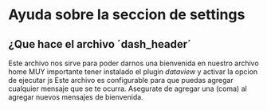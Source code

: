 # Ayuda sobre la seccion de settings

## ¿Que hace el archivo ´dash_header´

Este archivo nos sirve para poder darnos una bienvenida en nuestro archivo home
MUY importante tener instalado  el plugin *dataview* y activar la opcion de ejecutar js
Este archivo es configurable para que puedas agregar cualquier mensaje que se te ocurra.
Asegurate de agregar una (coma) al agregar nuevos mensajes de bienvenida.


